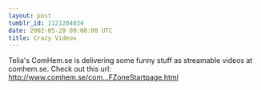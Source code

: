 ```yaml
---
layout: post
tumblr_id: 1121204034
date: 2002-05-20 09:00:00 UTC
title: Crazy Videos
---
```


Telia's ComHem.se is delivering some funny stuff as streamable videos at comhem.se. Check out this url:
<br/>
<a href="http://www.comhem.se/com/telia/ics/portal/apps/startpage/Frameset.html?murl=http%3A%2F%2Fwww.comhem.se%2Fcom%2Ftelia%2Fics%2Fportal%2Fapps%2Fhomevideo%2FZoneStartpage.html" target="_blank">http://www.comhem.se/com...FZoneStartpage.html</a>
